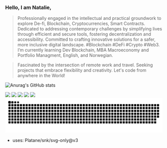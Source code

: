 ### Hello, I am Natalie,

> Professionally engaged in the intellectual and practical groundwork to explore De-fi, Blockchain, Cryptocurrencies, Smart Contracts. Dedicated to addressing contemporary challenges by simplifying lives through efficient and secure tools, fostering decentralization and accessibility. Committed to crafting innovative solutions for a safer, more inclusive digital landscape. #Blockchain #DeFi #Crypto #Web3.
>   I’m currently learning Dev Blockchain, MBA Macroeconomy and Portfolio Managment, English, and Norwegian.

>  Fascinated by the intersection of remote work and travel. Seeking projects that embrace flexibility and creativity. Let's code from anywhere in the World!


![Anurag's GitHub stats](https://github-readme-stats.vercel.app/api?username=NatalieGomes77&theme=neon&show_icons=true)



<div>
 <a href="https://www.linkedin.com/in/nataliegomes07" target="_blank"><img src="https://img.shields.io/badge/-LinkedIn-%230077B5?style=for-the-badge&logo=linkedin&logoColor=white" target="_blank"></a> <a href="https://www.youtube.com/channel/UCf9WTYtHX1V0G4_zSGfpLNg" target="_blank"><img src="https://img.shields.io/badge/YouTube-FF0000?style=for-the-badge&logo=youtube&logoColor=white" target="_blank"></a>  
  <a href="https://discord.gg/natalie_09461" target="_blank"><img src="https://img.shields.io/badge/Discord-7289DA?style=for-the-badge&logo=discord&logoColor=white" target="_blank"></a>
<a href="https://instagram.com/natalierivierii" target="_blank"><img src="https://img.shields.io/badge/-Instagram-%23E4405F?style=for-the-badge&logo=instagram&logoColor=white" target="_blank"></a>
 <a href = "mailto:natalierivieri@gmail.com"><img src="https://img.shields.io/badge/-Gmail-%23333?style=for-the-badge&logo=gmail&logoColor=white" target="_blank"></a>
<div/> 

<picture>
  <source media="(prefers-color-scheme: dark)" srcset="https://raw.githubusercontent.com/platane/platane/output/github-contribution-grid-snake-dark.svg">
  <source media="(prefers-color-scheme: light)" srcset="https://raw.githubusercontent.com/platane/platane/output/github-contribution-grid-snake.svg">
  <img alt="github contribution grid snake animation" src="https://raw.githubusercontent.com/platane/platane/output/github-contribution-grid-snake.svg">
</picture>

- uses: Platane/snk/svg-only@v3


